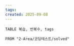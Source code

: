 ```yaml
---
tags: 
created: 2025-09-08
---
```

```dataview
TABLE 복습, 반복수, tags

FROM "2-Area/코딩테스트/solved"

```



